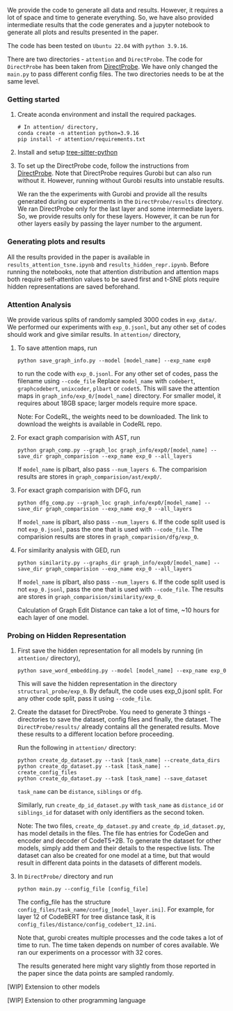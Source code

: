 We provide the code to generate all data and results. However, it requires a lot of space and time to generate everything. So, we have also provided intermediate results that the code
generates and a jupyter notebook to generate all plots and results presented in the paper.

The code has been tested on `Ubuntu 22.04` with `python 3.9.16`.

There are two directories - `attention` and `DirectProbe`. The code for `DirectProbe` has been taken from [DirectProbe](https://github.com/utahnlp/DirectProbe). We have only changed the `main.py` to pass different config files. The
two directories needs to be at the same level.

### Getting started
1. Create aconda environment and install the required packages. 

	```
    # In attention/ directory,
	conda create -n attention python=3.9.16
    pip install -r attention/requirements.txt
	```
 2. Install and setup [tree-sitter-python](https://github.com/tree-sitter/py-tree-sitter)

2. To set up the DirectProbe code, follow the instructions from [DirectProbe](https://github.com/utahnlp/DirectProbe). Note that DirectProbe requires Gurobi but can also run without it. However, running without Gurobi results into unstable results.

	We ran the the experiments with Gurobi and provide all the results generated during our experiments in the `DirectProbe/results` directory.
	We ran DirectProbe only for the last layer and some intermediate layers. So, we provide results only for these layers. However, it can be run for other layers easily by passing the layer number to the argument.

### Generating plots and results
All the results provided in the paper is available in `results_attention_tsne.ipynb` and `results_hidden_repr.ipynb`. Before running the notebooks,
note that 
attention distribution and attention maps both require self-attention values to be saved first and t-SNE plots require 
hidden representations are saved beforehand.  

### Attention Analysis
We provide various splits of randomly sampled 3000 codes in `exp_data/`. We performed our experiments with `exp_0.jsonl`, but any other set of codes should work and give similar results.
In `attention/` directory,

1. To save attention maps, run
 
	```
	python save_graph_info.py --model [model_name] --exp_name exp0
	``` 
	to run the code with `exp_0.jsonl`. For any other set of codes, pass the filename using `--code_file` Replace `model_name` with `codebert`, `graphcodebert`, `unixcoder`,
	`plbart` or `codet5`. This will save the attention maps in `graph_info/exp_0/[model_name]` directory. For smaller model, it requires about 18GB space; larger models require more space.
	
	Note: For CodeRL, the weights need to be downloaded. The link to download the weights is available in CodeRL repo.

2. For exact graph comparision with AST, run 
	
	```
	python graph_comp.py --graph_loc graph_info/exp0/[model_name] --save_dir graph_comparision --exp_name exp_0 --all_layers
	``` 	
	If `model_name` is plbart, also pass `--num_layers 6`. The comparision results are stores in `graph_comparision/ast/exp0/`.

3. For exact graph comparision with DFG, run
	
	```
	python dfg_comp.py --graph_loc graph_info/exp0/[model_name] --save_dir graph_comparision --exp_name exp_0 --all_layers
	``` 
	If `model_name` is plbart, also pass `--num_layers 6`. If the code split used is not `exp_0.jsonl`, pass the one that is used with `--code_file`.
	The comparision results are stores in `graph_comparision/dfg/exp_0`.

4. For similarity analysis with GED, run

	```
	python similarity.py --graphs_dir graph_info/exp0/[model_name] --save_dir graph_comparision --exp_name exp_0 --all_layers
	``` 
	If `model_name` is plbart, also pass `--num_layers 6`. If the code split used is not `exp_0.jsonl`, pass the one that is used with `--code_file`. The results are stores in 
	`graph_comparision/similarity/exp_0`.

	Calculation of Graph Edit Distance can take a lot of time, ~10 hours for each layer of one model.

###  Probing on Hidden Representation
1. First save the hidden representation for all models by running (in `attention/` directory),

	```
	python save_word_embedding.py --model [model_name] --exp_name exp_0
	```
	This will save the hidden representation in the directory `structural_probe/exp_0`. By default, the code uses exp_0.jsonl split. For any other code split, pass it using `--code_file`.

2. Create the dataset for DirectProbe. You need to generate 3 things - directories to save the dataset, config files and finally, the dataset.
	The `DirectProbe/results/` already contains all the generated results. Move these results to a different location before proceeding. 
	
	Run the following in `attention/` directory:
	
	```
	python create_dp_dataset.py --task [task_name] --create_data_dirs
	python create_dp_dataset.py --task [task_name] --create_config_files
	python create_dp_dataset.py --task [task_name] --save_dataset
    ```	
	`task_name` can be `distance`, `siblings` or `dfg`.
	
	Similarly, run `create_dp_id_dataset.py` with `task_name` as `distance_id` or `siblings_id` for dataset with only identifiers as the second token.

	Note: The two files, `create_dp_dataset.py` and `create_dp_id_dataset.py`, has model details in the files. The file has entries for CodeGen and encoder and decoder of CodeT5+2B. To generate the dataset for other models, simply add
	them and their details to the respective lists. The dataset can also be created for one model at a time, but that would result in different data points in the datasets of different models. 

3. In `DirectProbe/` directory and run

	```
	python main.py --config_file [config_file]
	```
	The config_file has the structure `config_files/task_name/config_[model_layer.ini]`. For example, for layer 12 of CodeBERT for tree distance task, 
	it is `config_files/distance/config_codebert_12.ini`.

	Note that, gurobi creates multiple processes and the code takes a lot of time to run. The time taken depends on number of cores available. We ran our experiments on a processor with 32 cores.
	
	The results generated here might vary slightly from those reported in the paper since the data points are sampled randomly.


[WIP] Extension to other models



[WIP] Extension to other programming language
